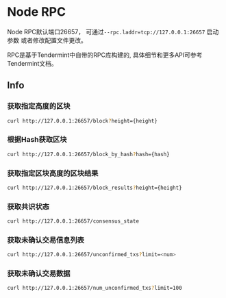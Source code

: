 # Node RPC

Node RPC默认端口26657， 可通过```--rpc.laddr=tcp://127.0.0.1:26657``` 启动参数 或者修改配置文件更改。

RPC是基于Tendermint中自带的RPC库构建的, 具体细节和更多API可参考Tendermint文档。

## Info

### 获取指定高度的区块

```bash
curl http://127.0.0.1:26657/block?height={height}
```

### 根据Hash获取区块

```bash
curl http://127.0.0.1:26657/block_by_hash?hash={hash}
```

### 获取指定区块高度的区块结果

```bash
curl http://127.0.0.1:26657/block_results?height={height}
```

### 获取共识状态

```bash
curl http://127.0.0.1:26657/consensus_state
```

### 获取未确认交易信息列表

```bash
curl http://127.0.0.1:26657/unconfirmed_txs?limit=<num>
```

### 获取未确认交易数据

```bash
curl http://127.0.0.1:26657/num_unconfirmed_txs?limit=100
```